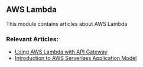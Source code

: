 ## AWS Lambda

This module contains articles about AWS Lambda

### Relevant Articles: 
- [Using AWS Lambda with API Gateway](https://www.baeldung.com/aws-lambda-api-gateway)
- [Introduction to AWS Serverless Application Model](https://www.baeldung.com/aws-serverless)
